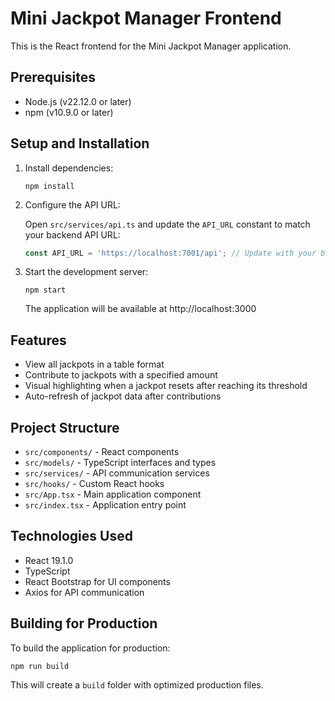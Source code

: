 # Mini Jackpot Manager Frontend

This is the React frontend for the Mini Jackpot Manager application.

## Prerequisites

- Node.js (v22.12.0 or later)
- npm (v10.9.0 or later)

## Setup and Installation

1. Install dependencies:
   ```
   npm install
   ```

2. Configure the API URL:
   
   Open `src/services/api.ts` and update the `API_URL` constant to match your backend API URL:
   ```typescript
   const API_URL = 'https://localhost:7001/api'; // Update with your backend URL
   ```

3. Start the development server:
   ```
   npm start
   ```

   The application will be available at http://localhost:3000

## Features

- View all jackpots in a table format
- Contribute to jackpots with a specified amount
- Visual highlighting when a jackpot resets after reaching its threshold
- Auto-refresh of jackpot data after contributions

## Project Structure

- `src/components/` - React components
- `src/models/` - TypeScript interfaces and types
- `src/services/` - API communication services
- `src/hooks/` - Custom React hooks
- `src/App.tsx` - Main application component
- `src/index.tsx` - Application entry point

## Technologies Used

- React 19.1.0
- TypeScript
- React Bootstrap for UI components
- Axios for API communication

## Building for Production

To build the application for production:

```
npm run build
```

This will create a `build` folder with optimized production files.
